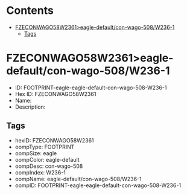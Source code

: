 



Contents
========

* [FZECONWAGO58W2361>eagle-default/con-wago-508/W236-1](#fzeconwago58w2361eagle-defaultcon-wago-508w236-1)
	* [Tags](#tags)

# FZECONWAGO58W2361>eagle-default/con-wago-508/W236-1

- ID: FOOTPRINT-eagle-eagle-default-con-wago-508-W236-1
- Hex ID: FZECONWAGO58W2361
- Name: 
- Description: 

## Tags

- hexID: FZECONWAGO58W2361
- oompType: FOOTPRINT
- oompSize: eagle
- oompColor: eagle-default
- oompDesc: con-wago-508
- oompIndex: W236-1
- oompName: eagle-default/con-wago-508/W236-1
- oompID: FOOTPRINT-eagle-eagle-default-con-wago-508-W236-1
